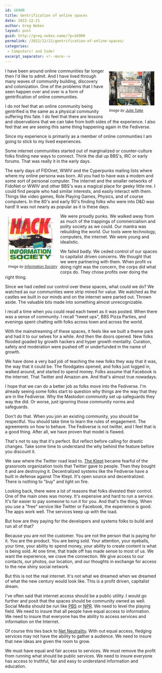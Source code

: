 ```yaml
---
id: 16900
title: Gentrification of online spaces
date: 2022-12-21
author: Greg Nokes
layout: post
guid: http://greg.nokes.name/?p=16900
permalink: /2022/12/21/gentrification-of-online-spaces/
categories:
 - Computers! and Code!
excerpt_separator: <!--more-->
---
```


<div style="float: right; padding: 10px 10px 10px 10px;"><img src="/binaries/2022/12/Gentrification.jpg" width="150" alt="Twitter 15 year badge"><br />
<sub><i>Image by <a href="https://www.flickr.com/photos/aestheticsofcrisis/24903353707">Julia Tulke</a></i></sub></div>

I have been around online communities far longer then I'd like to admit. And I have lived through many waves of community building, discovery and colonization. One of the problems that I have seen happen over and over is a form of gentrification of online communities.

I do not feel that an online community being gentrified is the same as a physical community suffering this fate. I do feel that there are lessons and observations that we can take from both sides of the experience. I also feel that we are seeing this same thing happening again in the Fediverse.

<!--more-->

Since my experience is primarily as a member of online communities I am going to stick to my lived experiences. 

Some internet communities started out of marginalized or counter-culture folks finding new ways to connect. Think the dial up BBS's, IRC or early forums. That was really it in the early days.

The early days of FIDOnet, WWIV and the Cyperpunks mailing lists where where my online persona was born. All you had to have was a modem and some sort of personal computer. The internet and the smaller networks of FidoNet or WWIV and other BBS's was a magical place for geeky little me. I could find people who had similar interests, and easily interact with them. Things like video games, Role Playing Games, Physics, and of course computers. In the 80's and early 90's finding folks who were into D&D was hard! It was not nearly as popular as it is these days.

<div style="float: left; padding: 10px 10px 10px 10px;"><img src="/binaries/2022/12/HkInsertFront.jpg" width="150" alt="Twitter 15 year badge"><br />
<sub><i>Image by <a href="https://www.insoc.org/DiscHk.html">Information Society</a></i></sub></div>

We were proudly punks. We walked away from as much of the trappings of commercialism and polity society as we could. Our mantra was rebuilding the world. Our tools were 
technology, computers, the internet. We were young and idealistic.

We failed badly. We ceded control of our spaces to capitalist driven concerns. We thought that we were partnering with them. When profit vs doing right was the concern, the corps did what corps do. They chose profits over doing the right thing. 

Since we had ceded our control over these spaces, what could we do? We watched as our communities were strip mined for value. We watched as the castles we built in our minds and on the internet were parted out. Thrown aside. The valuable bits made into something almost unrecognizable.

I recall a time when you could read each tweet as it was posted. When there was a sense of community. I recall "tweet ups", BBS Pizza Parties, and evenings spent chatting with folks across town and across the world.

With the mainstreaming of these spaces, it feels like we built a theme park and had it to our selves for a while. And then the doors opened. New folks flooded goaded by growth hackers and hyper growth mentality. Curation, safety and moderation were pushed off or underfunded in the name of growth.

We have done a very bad job of teaching the new folks they way that it was, the way that it could be. The floodgates opened, and folks just logged in, walked around, and started to spend money. Folks assume that Facebook is the internet. That Twitter and Amazon are. And that's almost true nowadays.

I hope that we can do a better job as folks move into the Fediverse. I'm already seeing some folks start to question why things are the way that they are in the Fediverse. Why the Mastodon community set up safeguards they way the did. Or worse, just ignoring those community norms and safeguards.

Don't do that. When you join an existing community, you should be respectful. You should take time to learn the rules of engagement. The agreements on how to behave. The Fediverse is not twitter, and I feel that is a good thing. After all, we have proven that model is flawed.

That's not to say that it's perfect. But reflect before calling for drastic changes. Take some time to understand the why behind the feature before you discount it.

We saw where the Twitter road lead to. [The Klept](https://doctorow.medium.com/jackpot-watch-e67f2d84194f) became fearful of the grassroots organization tools that Twitter gave to people. Then they bought it and are destroying it. Decentralized systems like the Fediverse have a built in defense against The Klept. It's open source and decentralized. There is nothing to "buy" and light on fire.

Looking back, there were a lot of reasons that folks divested their control. One of the main ones was money. It's expensive and hard to run a service. It's far easier to pay someone to run it for you. And that's the thing. When you use a "free" service like Twitter or Facebook, the experience is good. The apps work well. The services keep up with the load. 

But how are they paying for the developers and systems folks to build and run all of that?

Because you are not the customer. You are not the person that is paying for it. You are the product. You are being sold. Your attention, your eyeballs, your time, your ability to spend money, your ability to create content is what is being sold. At one time, that trade off has made sense to most of us. We want the experience, we crave the connection. We give access to our contacts, our photos, our location, and our thoughts in exchange for access to the new shiny social network.

But this is not the real internet. It's not what we dreamed when we dreamed of what the new century would look like. This is a profit driven, capitalist dream.

I've often said that internet access should be a public utility. I would go further and posit that the spaces should be community owned as well. Social Media should be run like [PBS](https://www.pbs.org/foundation/) or [NPR](https://www.npr.org/about/). We need to level the playing field. We need to insure that all people have equal access to information. We need to insure that everyone has the ability to access services and information on the Internet.

Of course this ties back to [Net Neutrality](https://en.wikipedia.org/wiki/Net_neutrality). With out equal access, fledging services may not have the ability to gather a audience. We need to insure that new ideas are given the room to grow.

We must have equal and fair access to services. We must remove the profit from running what should be public services. We need to insure everyone has access to truthful, fair and easy to understand information and education.